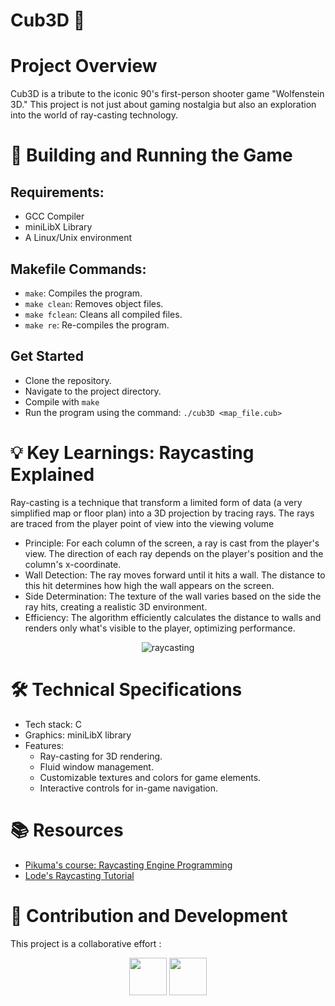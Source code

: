 # Cub3D 🐺

# Project Overview

Cub3D is a tribute to the iconic 90's first-person shooter game "Wolfenstein 3D." This project is not just about gaming nostalgia but also an exploration into the world of ray-casting technology. 
# 🧱 Building and Running the Game

## Requirements:

- GCC Compiler
- miniLibX Library
- A Linux/Unix environment

## Makefile Commands:

- `make`: Compiles the program.
- `make clean`: Removes object files.
- `make fclean`: Cleans all compiled files.
- `make re`: Re-compiles the program.

## Get Started
- Clone the repository.
- Navigate to the project directory.
- Compile with `make`
- Run the program using the command: ```./cub3D <map_file.cub>```

# 💡 Key Learnings: Raycasting Explained
Ray-casting is a technique that transform a limited form of data (a very simplified map or floor plan) into a 3D projection by tracing rays. The rays are traced from the player point of view into the viewing volume

- Principle: For each column of the screen, a ray is cast from the player's view. The direction of each ray depends on the player's position and the column's x-coordinate.
- Wall Detection: The ray moves forward until it hits a wall. The distance to this hit determines how high the wall appears on the screen.
- Side Determination: The texture of the wall varies based on the side the ray hits, creating a realistic 3D environment.
- Efficiency: The algorithm efficiently calculates the distance to walls and renders only what's visible to the player, optimizing performance.

<p align="center">
  <img src="https://upload.wikimedia.org/wikipedia/commons/e/e7/Simple_raycasting_with_fisheye_correction.gif" alt="raycasting"/>
</p>

# 🛠 Technical Specifications
- Tech stack: C
- Graphics: miniLibX library
- Features:
    - Ray-casting for 3D rendering.
    - Fluid window management.
    - Customizable textures and colors for game elements.
    - Interactive controls for in-game navigation.
  
# 📚 Resources
- [Pikuma's course: Raycasting Engine Programming](https://pikuma.com/courses/raycasting-engine-tutorial-algorithm-javascript)
- [Lode's Raycasting Tutorial](https://lodev.org/cgtutor/raycasting.html)

# 👥 Contribution and Development
This project is a collaborative effort :

<p align="center">
<a href="http://github.com/lmelard" alt="lmelard github profile"><img src="https://github.com/lmelard.png" width="60px style="border-radius:50%"/></a>
<a href="http://github.com/tiny-chris" alt="tiny-chris github profile"><img src="https://github.com/tiny-chris.png" width="60px style="border-radius:50%"/></a>
</p>
